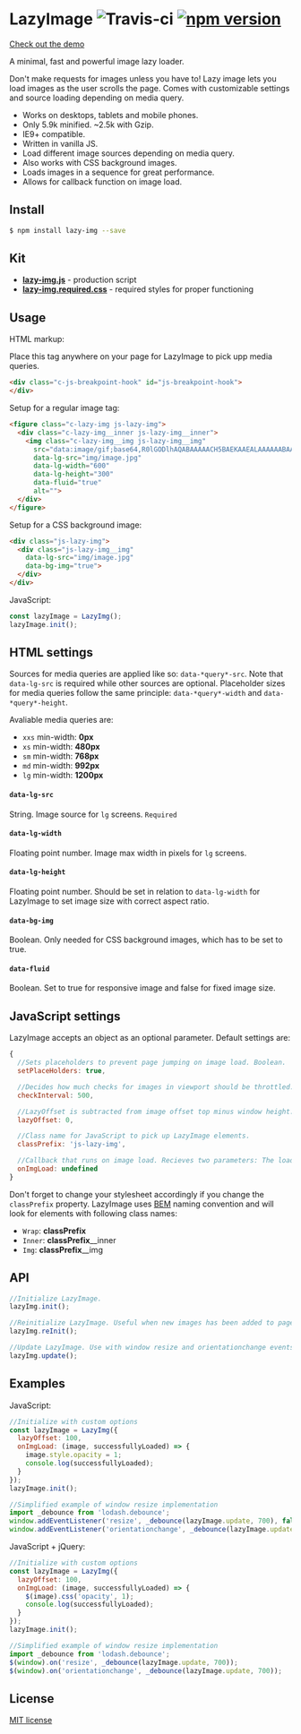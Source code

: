 # LazyImage ![Travis-ci](https://travis-ci.org/davidcetinkaya/lazy-img.svg?branch=master) [![npm version](https://badge.fury.io/js/lazy-img.svg)](https://badge.fury.io/js/lazy-img)

[Check out the demo](https://codepen.io/DavidCetinkaya/full/WoEzvB/)

A minimal, fast and powerful image lazy loader.

Don't make requests for images unless you have to! Lazy image lets you load images as the user scrolls the page. Comes with customizable settings and source loading depending on media query.

- Works on desktops, tablets and mobile phones.
- Only 5.9k minified. ~2.5k with Gzip.
- IE9+ compatible.
- Written in vanilla JS.
- Load different image sources depending on media query.
- Also works with CSS background images.
- Loads images in a sequence for great performance. 
- Allows for callback function on image load.

## Install

```bash
$ npm install lazy-img --save
```

## Kit
- **[lazy-img.js](https://raw.githubusercontent.com/davidcetinkaya/lazy-img/master/dist/lazy-img.js)** - production script
- **[lazy-img.required.css](https://raw.githubusercontent.com/davidcetinkaya/lazy-img/master/dist/lazy-img.required.css)** - required styles for proper functioning

## Usage

HTML markup:

Place this tag anywhere on your page for LazyImage to pick upp media queries.

```html
<div class="c-js-breakpoint-hook" id="js-breakpoint-hook">
</div>
```

Setup for a regular image tag:

```html
<figure class="c-lazy-img js-lazy-img">
  <div class="c-lazy-img__inner js-lazy-img__inner">
    <img class="c-lazy-img__img js-lazy-img__img"
      src="data:image/gif;base64,R0lGODlhAQABAAAAACH5BAEKAAEALAAAAAABAAEAAAICTAEAOw=="
      data-lg-src="img/image.jpg"
      data-lg-width="600"
      data-lg-height="300"
      data-fluid="true"
      alt="">
  </div>
</figure>
```

Setup for a CSS background image:

```html
<div class="js-lazy-img">
  <div class="js-lazy-img__img"
    data-lg-src="img/image.jpg"
    data-bg-img="true">
  </div>
</div>
```

JavaScript:

```javascript
const lazyImage = LazyImg();
lazyImage.init();
```

## HTML settings

Sources for media queries are applied like so: `data-*query*-src`. Note that `data-lg-src` is required while other sources are optional. Placeholder sizes for media queries follow the same principle: `data-*query*-width` and `data-*query*-height`.

Avaliable media queries are:
- `xxs` min-width: **0px**
- `xs` min-width: **480px**
- `sm` min-width: **768px**
- `md` min-width: **992px**
- `lg` min-width: **1200px**  

#### `data-lg-src`
String. Image source for `lg` screens. `Required`

#### `data-lg-width`
Floating point number. Image max width in pixels for `lg` screens.

#### `data-lg-height`
Floating point number. Should be set in relation to `data-lg-width` for LazyImage to set image size with correct aspect ratio.

#### `data-bg-img`
Boolean. Only needed for CSS background images, which has to be set to true.

#### `data-fluid`
Boolean. Set to true for responsive image and false for fixed image size.


## JavaScript settings

LazyImage accepts an object as an optional parameter. Default settings are:

```javascript
{
  //Sets placeholders to prevent page jumping on image load. Boolean.
  setPlaceHolders: true,

  //Decides how much checks for images in viewport should be throttled. Milliseconds.
  checkInterval: 500,

  //LazyOffset is subtracted from image offset top minus window height. Pixels.
  lazyOffset: 0,

  //Class name for JavaScript to pick up LazyImage elements. 
  classPrefix: 'js-lazy-img',

  //Callback that runs on image load. Recieves two parameters: The loaded image element and a bool indicating if the image loaded successfully or not. Function.
  onImgLoad: undefined
}
```

Don't forget to change your stylesheet accordingly if you change the `classPrefix` property. LazyImage uses [BEM](https://csswizardry.com/2013/01/mindbemding-getting-your-head-round-bem-syntax/) naming convention and will look for elements with following class names:
- `Wrap`: **classPrefix**
- `Inner`: **classPrefix**__inner
- `Img`: **classPrefix**__img

## API

```javascript
//Initialize LazyImage.
lazyImg.init();

//Reinitialize LazyImage. Useful when new images has been added to page dynamically.
lazyImg.reInit();

//Update LazyImage. Use with window resize and orientationchange events.
lazyImg.update();
```

## Examples

JavaScript:

```javascript
//Initialize with custom options
const lazyImage = LazyImg({
  lazyOffset: 100,
  onImgLoad: (image, successfullyLoaded) => {
    image.style.opacity = 1;
    console.log(successfullyLoaded);
  }
});
lazyImage.init();

//Simplified example of window resize implementation
import _debounce from 'lodash.debounce';
window.addEventListener('resize', _debounce(lazyImage.update, 700), false);
window.addEventListener('orientationchange', _debounce(lazyImage.update, 700), false);
```

JavaScript + jQuery:

```javascript
//Initialize with custom options
const lazyImage = LazyImg({
  lazyOffset: 100,
  onImgLoad: (image, successfullyLoaded) => {
    $(image).css('opacity', 1);
    console.log(successfullyLoaded);
  }
});
lazyImage.init();

//Simplified example of window resize implementation
import _debounce from 'lodash.debounce';
$(window).on('resize', _debounce(lazyImage.update, 700));
$(window).on('orientationchange', _debounce(lazyImage.update, 700));
```

## License

[MIT license](http://opensource.org/licenses/MIT)
